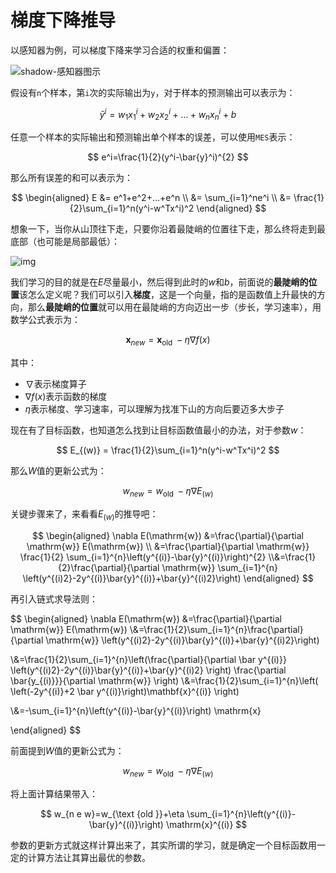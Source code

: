 # 梯度下降推导

以感知器为例，可以梯度下降来学习合适的权重和偏置：

![shadow-感知器图示](https://gitee.com/howie6879/oss/raw/master/uPic/image-20210114211230457.png)

假设有`n`个样本，第`i`次的实际输出为`y`，对于样本的预测输出可以表示为：

$$
\bar{y}^i = w_1x_1^i+w_2x_2^i+...+w_nx_n^i+b
$$

任意一个样本的实际输出和预测输出单个样本的误差，可以使用`MES`表示：

$$
e^i=\frac{1}{2}(y^i-\bar{y}^i)^{2}
$$

那么所有误差的和可以表示为：

$$
\begin{aligned}
E &= e^1+e^2+...+e^n
\\ &= \sum_{i=1}^ne^i
\\ &= \frac{1}{2}\sum_{i=1}^n(y^i-w^Tx^i)^2
\end{aligned}
$$

想象一下，当你从山顶往下走，只要你沿着最陡峭的位置往下走，那么终将走到最底部（也可能是局部最低）：

![img](https://gitee.com/howie6879/oss/raw/master/uPic/1042406-20161017221342935-1872962415.png)

我们学习的目的就是在$E$尽量最小，然后得到此时的$w$和$b$，前面说的**最陡峭的位置**该怎么定义呢？我们可以引入**梯度**，这是一个向量，指的是函数值上升最快的方向，那么**最陡峭的位置**就可以用在最陡峭的方向迈出一步（步长，学习速率），用数学公式表示为：

$$
\mathbf{x}_{n e w}=\mathbf{x}_{\text {old }}-\eta \nabla f(x)
$$

其中：

- $\nabla$表示梯度算子
- $\nabla f(x)$表示函数的梯度
- $\eta$表示梯度、学习速率，可以理解为找准下山的方向后要迈多大步子

现在有了目标函数，也知道怎么找到让目标函数值最小的办法，对于参数$w$：

$$
E_{(w)} = \frac{1}{2}\sum_{i=1}^n(y^i-w^Tx^i)^2
$$

那么$W$值的更新公式为：

$$
w_{n e w}=w_{\text {old }}-\eta \nabla E_{(w)}
$$

关键步骤来了，来看看$E_{(w)}$的推导吧：

$$
\begin{aligned}
\nabla E(\mathrm{w}) &=\frac{\partial}{\partial \mathrm{w}} E(\mathrm{w}) \\
&=\frac{\partial}{\partial \mathrm{w}} \frac{1}{2} \sum_{i=1}^{n}\left(y^{(i)}-\bar{y}^{(i)}\right)^{2}
\\&=\frac{1}{2}\frac{\partial}{\partial \mathrm{w}} \sum_{i=1}^{n}
\left(y^{(i)2}-2y^{(i)}\bar{y}^{(i)}+\bar{y}^{(i)2}\right)
\end{aligned}
$$

再引入链式求导法则：

$$
\begin{aligned}
\nabla E(\mathrm{w}) &=\frac{\partial}{\partial \mathrm{w}} E(\mathrm{w}) 
\\&=\frac{1}{2}\sum_{i=1}^{n}\frac{\partial}{\partial \mathrm{w}} 
\left(y^{(i)2}-2y^{(i)}\bar{y}^{(i)}+\bar{y}^{(i)2}\right)

\\&=\frac{1}{2}\sum_{i=1}^{n}\left(\frac{\partial}{\partial \bar y^{(i)}} 
\left(y^{(i)2}-2y^{(i)}\bar{y}^{(i)}+\bar{y}^{(i)2} \right) \frac{\partial \bar{y_{(i)}}}{\partial \mathrm{w}} \right)
\\&=\frac{1}{2}\sum_{i=1}^{n}\left(
\left(-2y^{(i)}+2 \bar y^{(i)}\right)\mathbf{x}^{(i)}
\right)

\\&=-\sum_{i=1}^{n}\left(y^{(i)}-\bar{y}^{(i)}\right) \mathrm{x}

\end{aligned}
$$

前面提到$W$值的更新公式为：

$$
w_{n e w}=w_{\text {old }}-\eta \nabla E_{(w)}
$$

将上面计算结果带入：

$$
w_{n e w}=w_{\text {old }}+\eta \sum_{i=1}^{n}\left(y^{(i)}-\bar{y}^{(i)}\right) \mathrm{x}^{(i)}
$$

参数的更新方式就这样计算出来了，其实所谓的学习，就是确定一个目标函数用一定的计算方法让其算出最优的参数。

